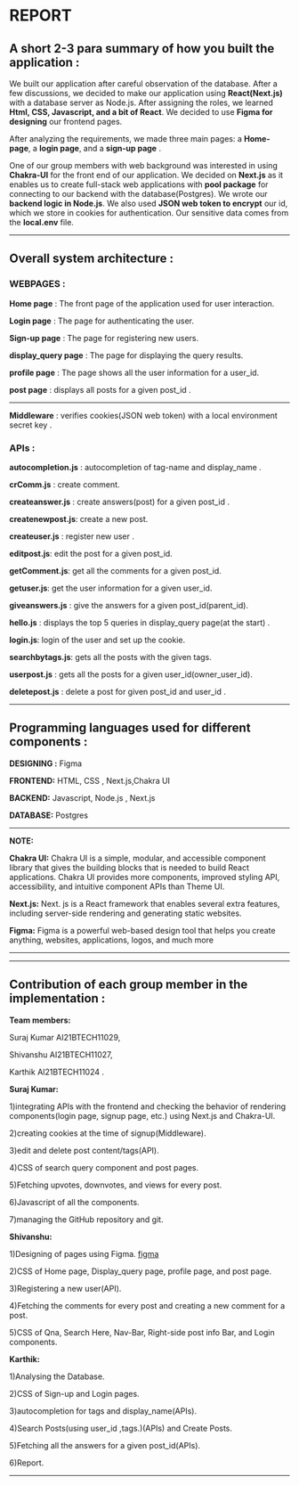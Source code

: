 # REPORT 

## A short 2-3 para summary of how you built the application :

We built our application after careful observation of the database. After a few discussions, we decided to make our application using **React(Next.js)** with a database server as Node.js. After assigning the roles, we learned **Html, CSS, Javascript, and a bit of React**. We decided to use **Figma for designing** our frontend pages.

After analyzing the requirements, we made three main pages: a **Home-page**, a **login page**, and a **sign-up page** .

One of our group members with web background was interested in using **Chakra-UI** for the front end of our application. We decided on **Next.js** as it enables us to create full-stack web applications with **pool package** for connecting to our backend with the database(Postgres). We wrote our **backend logic in Node.js**. We also used **JSON web token to encrypt** our id, which we store in cookies for authentication. Our sensitive data comes from the **local.env** file.

---

## Overall system architecture :

### WEBPAGES :

**Home page** : The front page of the application used for user interaction.

**Login page** : The page for authenticating the user.

**Sign-up page** : The page for registering new users.

**display_query page** : The page for displaying the query results.

**profile page** : The page shows all the user information for a user_id.

**post page** : displays all posts for a given post_id .

---

**Middleware** : verifies cookies(JSON web token) with a local environment secret key .

### APIs :

**autocompletion.js** : autocompletion of tag-name and display_name .

**crComm.js** : create comment.

**createanswer.js**   : create answers(post) for a given post_id .

**createnewpost.js**: create a new post.

**createuser.js** : register new user .

**editpost.js**: edit the post for a given post_id.

**getComment.js**: get all the comments for a given post_id.

**getuser.js**: get the user information for a given user_id.

**giveanswers.js** : give the answers for a given post_id(parent_id).

**hello.js** : displays the top 5 queries in display_query page(at the start) .

**login.js**: login of the user and set up the cookie.

**searchbytags.js**: gets all the posts with the given tags.

**userpost.js** : gets all the posts for a given user_id(owner_user_id).

**deletepost.js** : delete a post for given post_id and user_id .



---
## Programming languages used for different components :

**DESIGNING :** Figma

**FRONTEND:** HTML, CSS , Next.js,Chakra UI

**BACKEND:** Javascript, Node.js , Next.js

**DATABASE:** Postgres

---

**NOTE:**

**Chakra UI:** Chakra UI is a simple, modular, and accessible component library that gives the building blocks that is needed to build React applications. Chakra UI provides more components, improved styling API, accessibility, and intuitive component APIs than Theme UI. 

**Next.js:** Next. js is a React framework that enables several extra features, including server-side rendering and generating static websites.

**Figma:** Figma is a powerful web-based design tool that helps you create anything, websites, applications, logos, and much more

---

---

## Contribution of each group member in the implementation :

**Team members:** 

Suraj Kumar AI21BTECH11029, 

Shivanshu AI21BTECH11027,

Karthik AI21BTECH11024 .

**Suraj Kumar:** 

1)integrating APIs with the frontend and checking the behavior of rendering components(login page, signup page, etc.) using Next.js and Chakra-UI.

2)creating cookies at the time of signup(Middleware).

3)edit and delete post content/tags(API).

4)CSS of search query component and post pages.

5)Fetching upvotes, downvotes, and views for every post.

6)Javascript of all the components.

7)managing the GitHub repository and git.

**Shivanshu:** 

1)Designing of pages using Figma. <a href='https://www.figma.com/file/am7xEslU236FPvMpPfpMQ6/Page1?node-id=0-1'> figma</a>

2)CSS of Home page, Display_query page, profile page, and post page.

3)Registering a new user(API).

4)Fetching the comments for every post and creating a new comment for a post.

5)CSS of Qna, Search Here, Nav-Bar, Right-side post info Bar, and Login components.

**Karthik:**

1)Analysing the Database.

2)CSS of Sign-up and Login pages.

3)autocompletion for tags and display_name(APIs).

4)Search Posts(using user_id ,tags.)(APIs) and Create Posts.

5)Fetching all the answers for a given post_id(APIs).

6)Report.

---

